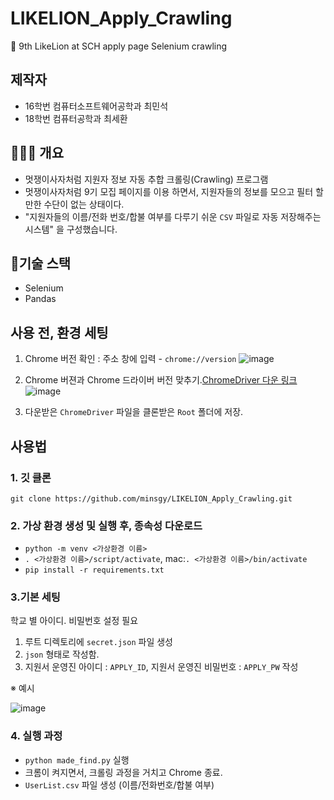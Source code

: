 # LIKELION_Apply_Crawling

🦁 9th LikeLion at SCH apply page Selenium crawling

## 제작자

- 16학번 컴퓨터소프트웨어공학과 최민석
- 18학번 컴퓨터공학과 최세환

## 👨🏻‍💻 개요

- 멋쟁이사자처럼 지원자 정보 자동 추합 크롤링(Crawling) 프로그램
- 멋쟁이사자처럼 9기 모집 페이지를 이용 하면서, 지원자들의 정보를 모으고 필터 할 만한 수단이 없는 상태이다.
- "지원자들의 이름/전화 번호/합불 여부를 다루기 쉬운 `CSV` 파일로 자동 저장해주는 시스템" 을 구성했습니다.

## 🔨기술 스택

- Selenium
- Pandas

## 사용 전, 환경 세팅

1. Chrome 버전 확인 : 주소 창에 입력 - `chrome://version` ![image](https://user-images.githubusercontent.com/60251579/108708599-fd29a680-7554-11eb-845d-837ac698bbc4.png)

2. Chrome 버젼과 Chrome 드라이버 버전 맞추기.[ChromeDriver 다운 링크](https://chromedriver.chromium.org/downloads) ![image](https://user-images.githubusercontent.com/60251579/108708679-1c283880-7555-11eb-8590-0474dbf8850b.png)

3. 다운받은 `ChromeDriver` 파일을 클론받은 `Root` 폴더에 저장.

## 사용법

### 1. 깃 클론

`git clone https://github.com/minsgy/LIKELION_Apply_Crawling.git`

### 2. 가상 환경 생성 및 실행 후, 종속성 다운로드

- `python -m venv <가상환경 이름>`
- `. <가상환경 이름>/script/activate`, mac:`. <가상환경 이름>/bin/activate`
- `pip install -r requirements.txt`

### 3.기본 세팅

학교 별 아이디. 비밀번호 설정 필요

1. 루트 디렉토리에 `secret.json` 파일 생성
2. `json` 형태로 작성함.
3. 지원서 운영진 아이디 : `APPLY_ID`, 지원서 운영진 비밀번호 : `APPLY_PW` 작성

※ 예시

![image](https://user-images.githubusercontent.com/64149514/108707484-66101f00-7553-11eb-9173-4e613f667043.png)

### 4. 실행 과정

- `python made_find.py` 실행
- 크롬이 켜지면서, 크롤링 과정을 거치고 Chrome 종료.
- `UserList.csv` 파일 생성 (이름/전화번호/합불 여부)

